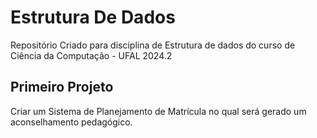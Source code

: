 # Estrutura De Dados

Repositório Criado para disciplina de Estrutura de dados 
do curso de Ciência da Computação - UFAL 2024.2


## Primeiro Projeto
Criar um Sistema de Planejamento de Matrícula no qual 
será gerado um aconselhamento pedagógico.
